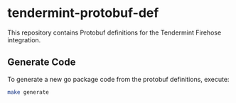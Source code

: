 # tendermint-protobuf-def

This repository contains Protobuf definitions for the Tendermint Firehose integration.

## Generate Code

To generate a new go package code from the protobuf definitions, execute:

```bash
make generate
```
